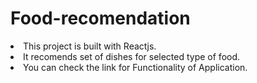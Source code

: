# Food-recomendation

<li>This project is built with Reactjs.</li>
<li>It recomends set of dishes for selected type of food.</li>
 <li>You can check the link for Functionality of Application.</li>
